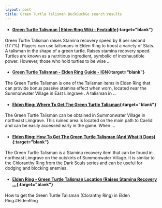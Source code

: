 ```yaml
---
layout: post
title: Green Turtle Talisman DuckDuckGo search results
---
```

* #### [Green Turtle Talisman | Elden Ring Wiki - Fextralife](https://eldenring.wiki.fextralife.com/Green+Turtle+Talisman){:target="blank"}
Green Turtle Talisman raises Stamina recovery speed by 8 per second (17.7%). Players can use talismans in Elden Ring to boost a variety of Stats. A talisman in the shape of a green turtle. Raises stamina recovery speed. Turtles are known as a nutritious ingredient, symbolic of inexhaustible power. However, those who hold turtles to be wise ...
* #### [Green Turtle Talisman - Elden Ring Guide - IGN](https://www.ign.com/wikis/elden-ring/Green_Turtle_Talisman){:target="blank"}
The Green Turtle Talisman is one of the Talisman items in Elden Ring that can provide bonus passive stamina effect when worn, located near the Summonwater Village in East Limgrave . A talisman in ...
* #### [Elden Ring: Where To Get The Green Turtle Talisman](https://www.gamespot.com/articles/elden-ring-where-to-get-the-green-turtle-talisman/1100-6502251/){:target="blank"}
The Green Turtle Talisman can be obtained in Summonwater Village in northeast Limgrave. This ruined area is located on the main path to Caelid and can be easily accessed early in the game. When ...
* #### [Elden Ring: How To Get The Green Turtle Talisman (And What It Does)](https://gamerant.com/elden-ring-green-turtle-talisman-location-guide/){:target="blank"}
The Green Turtle Talisman is a Stamina recovery item that can be found in northeast Limgrave on the outskirts of Summonwater Village. It is similar to the Chloranthy Ring from the Dark Souls series and can be useful for dodging and blocking enemies.
* #### [Elden Ring - Green Turtle Talisman Location (Raises Stamina Recovery ...](https://www.youtube.com/watch?v=-VutlyY4uR8){:target="blank"}
How to get the Green Turtle Talisman (Cloranthy Ring) in Elden Ring.#EldenRing
